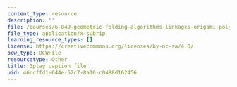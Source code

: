 ```yaml
---
content_type: resource
description: ''
file: /courses/6-849-geometric-folding-algorithms-linkages-origami-polyhedra-fall-2012/46ccffd1644e52c78a16c0488d162456_PHy7iaX7rJU.vtt
file_type: application/x-subrip
learning_resource_types: []
license: https://creativecommons.org/licenses/by-nc-sa/4.0/
ocw_type: OCWFile
resourcetype: Other
title: 3play caption file
uid: 46ccffd1-644e-52c7-8a16-c0488d162456
---
```

